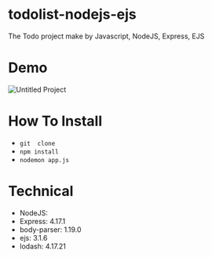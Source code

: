 # todolist-nodejs-ejs
The Todo project make by Javascript, NodeJS, Express, EJS
# Demo
![Untitled Project](https://user-images.githubusercontent.com/16759685/137996068-0a0cbb25-2113-4f52-8e13-8c4bdd929b15.gif)

# How To Install

- `git  clone`
- `npm install`
- `nodemon app.js`
# Technical
- NodeJS: 
- Express: 4.17.1
- body-parser: 1.19.0
- ejs: 3.1.6
- lodash: 4.17.21
